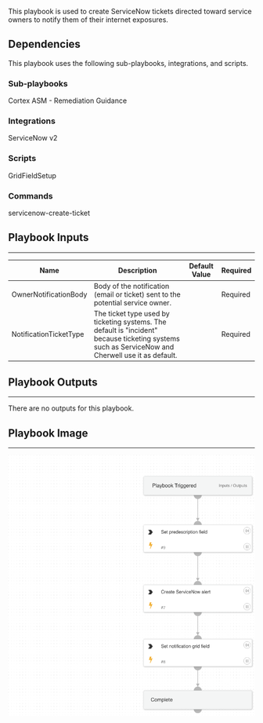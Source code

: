 This playbook is used to create ServiceNow tickets directed toward service owners to notify them of their internet exposures.

## Dependencies

This playbook uses the following sub-playbooks, integrations, and scripts.

### Sub-playbooks

Cortex ASM - Remediation Guidance

### Integrations

ServiceNow v2

### Scripts

GridFieldSetup

### Commands

servicenow-create-ticket

## Playbook Inputs

---

| **Name** | **Description** | **Default Value** | **Required** |
| --- | --- | --- | --- |
| OwnerNotificationBody | Body of the notification \(email or ticket\) sent to the potential service owner. |  | Required |
| NotificationTicketType | The ticket type used by ticketing systems. The default is "incident" because ticketing systems such as ServiceNow and Cherwell use it as default. |  | Required |

## Playbook Outputs

---
There are no outputs for this playbook.

## Playbook Image

---

![Cortex ASM - ServiceNow Notification](../doc_files/Cortex_ASM_-_ServiceNow_Notification.png)
